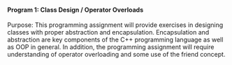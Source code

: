 #### Program 1: Class Design / Operator Overloads

Purpose: 
This programming assignment will provide exercises in designing classes with proper abstraction
and encapsulation. Encapsulation and abstraction are key components of the C++ programming
language as well as OOP in general. In addition, the programming assignment will require
understanding of operator overloading and some use of the friend concept.
